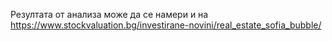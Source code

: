 Резултата от анализа може да се намери и на https://www.stockvaluation.bg/investirane-novini/real_estate_sofia_bubble/
